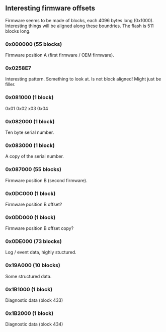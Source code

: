 ## Interesting firmware offsets

Firmware seems to be made of blocks, each 4096 bytes long (0x1000).  Interesting things will be aligned along these boundries.  The flash is 511 blocks long.

### 0x000000 (55 blocks)

Firmware position A (first firmware / OEM firmware).

### 0x0258E7

Interesting pattern.  Something to look at.  Is not block aligned!  Might just be filler.

### 0x081000 (1 block)

0x01 0x02 x03 0x04

### 0x082000 (1 block)

Ten byte serial number.

### 0x083000 (1 block)

A copy of the serial number.

### 0x087000 (55 blocks)

Firmware position B (second firmware).

### 0x0DC000 (1 block)

Firmware position B offset?

### 0x0DD000 (1 block)

Firmware position B offset copy?

### 0x0DE000 (73 blocks)

Log / event data, highly stuctured.

### 0x19A000 (10 blocks)

Some structured data.

### 0x1B1000 (1 block)

Diagnostic data (block 433)

### 0x1B2000 (1 block)

Diagnostic data (block 434)
